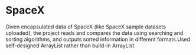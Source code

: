 # SpaceX
Given encapsulated data of SpaceX (like SpaceX sample datasets uploaded), the project reads and compares the data using searching and sorting algorithms, and outputs sorted information in different formats.Used self-designed ArrayList rather than build-in ArrayList.
